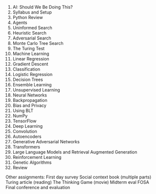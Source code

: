 1. AI: Should We Be Doing This?
2. Syllabus and Setup
3. Python Review
4. Agents
5. Uninformed Search
6. Heuristic Search
7. Adversarial Search
8. Monte Carlo Tree Search
9. The Turing Test
10. Machine Learning
11. Linear Regression
13. Gradient Descent
12. Classification
14. Logistic Regression
15. Decision Trees
16. Ensemble Learning
17. Unsupervised Learning
18. Neural Networks
19. Backpropagation
20. Bias and Privacy
21. Using BLT
22. NumPy
23. TensorFlow 
24. Deep Learning
25. Convolution
26. Autoencoders
27. Generative Adversarial Networks
28. Transformers
29. Large Language Models and Retrieval Augmented Generation
30. Reinforcement Learning
31. Genetic Algorithms
32. Review

Other assignments:
First day survey
Social context book (multiple parts)
Turing article (reading)
The Thinking Game (movie)
Midterm eval
FOSA
Final conference and evaluation
